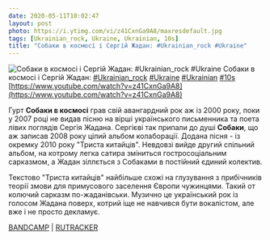 ```yaml
---
date: 2020-05-11T10:02:47
layout: post
photo: https://i.ytimg.com/vi/z41CxnGa9A8/maxresdefault.jpg
tags: [Ukrainian_rock, Ukraine, Ukrainian, 10s]
title: "Собаки в космосі і Сергій Жадан: #Ukrainian_rock #Ukraine"
---
```

![Собаки в космосі і Сергій Жадан: #Ukrainian_rock #Ukraine](https://i.ytimg.com/vi/z41CxnGa9A8/maxresdefault.jpg)
Собаки в космосі і Сергій Жадан: [#Ukrainian_rock](/tags/#Ukrainian_rock) [#Ukraine](/tags/#Ukraine) [#Ukrainian](/tags/#Ukrainian) [#10s](/tags/#10s) [https://www.youtube.com/watch?v=z41CxnGa9A8](https://www.youtube.com/watch?v=z41CxnGa9A8)

Гурт **Собаки в космосі** грав свій авангардний рок аж із 2000 року, поки у 2007 році не видав пісню на вірші українського письменника та поета лівих поглядів Сергія Жадана. Сергієві так припали до душі **Собаки**, що аж записав 2008 року цілий альбом колаборації. Додана пісня - із окремку 2010 року &quot;Триста китайців&quot;. Невдовзі вийде другий спільний альбом, на котрому легка сатира зміниться гостросоціальним сарказмом, а Жадан зіллється з Собаками в постійний єдиний колектив.

Текстово &quot;Триста китайців&quot; найбільше схожі на глузування з прибічників теорії змови для примусового заселення Європи чужинцями. Такий от колючий сарказм по-жаданівськи. Музично це український рок із голосом Жадана поверх, котрий іще не навчився бути вокалістом, але вже і не просто декламує.

[BANDCAMP](https://34audio.bandcamp.com/album/2012-2) \| [RUTRACKER](https://rutracker.org/forum/viewtopic.php?t=965359)